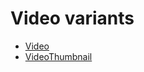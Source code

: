 # Video variants

- [Video]('/components/video/video')
- [VideoThumbnail]('/components/video/video-thumbnail')
